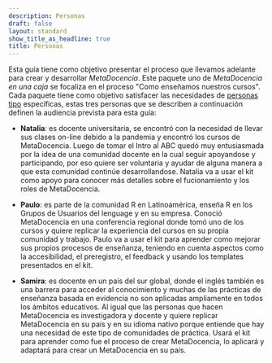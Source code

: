 ```yaml
---
description: Personas
draft: false
layout: standard
show_title_as_headline: true
title: Personas
---
```


Esta guía tiene como objetivo presentar el proceso que llevamos adelante para crear y desarrollar _MetaDocencia_. 
Este paquete uno de _MetaDocencia en una caja_ se focaliza en el proceso "Como enseñamos nuestros cursos". 
Cada paquete tiene como objetivo satisfacer las necesidades de [personas tipo]() específicas, estas tres personas que se describen a continuación definen la audiencia prevista para esta guía:

* **Natalia**: es docente universitaria, se encontró con la necesidad de llevar sus clases on-line debido a la pandemia y encontró los cursos de MetaDocencia.  Luego de tomar el Intro al ABC quedó muy entusiasmada por la idea de una comunidad docente en la cual seguir apoyandose y participando, por eso quiere ser voluntaria y ayudar de alguna manera a que esta comunidad continúe desarrollandose.  Natalia va a usar el kit como apoyo para conocer más detalles sobre el fucionamiento y los roles de MetaDocencia.

* **Paulo**: es parte de la comunidad R en Latinoamérica, enseña R en los Grupos de Usuarios del lenguage y en su empresa. Conoció MetaDocencia en una conferencia regional donde tomó uno de los cursos y quiere replicar la experiencia del cursos en su propia comunidad y trabajo.  Paulo va a usar el kit para aprender como mejorar sus propios procesos de enseñanza, teniendo en cuenta aspectos como la accesibilidad, el preregistro, el feedback y usando los templates presentados en el kit.

* **Samira**: es docente en un país del sur global, donde el inglés también es una barrera para acceder al conocimiento y muchas de las prácticas de enseñanza basada en evidencia no son aplicadas ampliamente en todos los ámbitos educativos.  Al igual que las personas que hacen MetaDocencia es investigadora y docente y quiere replicar MetaDocencia en su país y en su idioma nativo porque entiende que hay una necesidad de este tipo de comunidades de práctica.  Usará el kit para aprender como fue el proceso de crear MetaDocencia, lo aplicará y adaptará para crear un MetaDocencia en su país.




